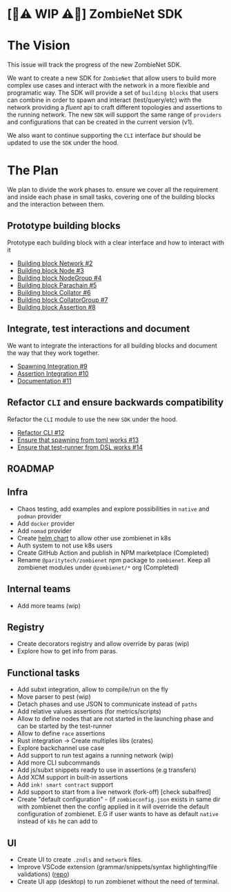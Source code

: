 # [🚧⚠️ WIP ⚠️🚧] ZombieNet SDK

# The Vision

This issue will track the progress of the new ZombieNet SDK.

We want to create a new SDK for `ZombieNet` that allow users to build more complex use cases and interact with the network in a more flexible and programatic way.
The SDK will provide a set of `building blocks` that users can combine in order to spawn and interact (test/query/etc) with the network providing a *fluent* api to craft different topologies and assertions to the running network. The new `SDK` will support the same range of `providers` and configurations that can be created in the current version (v1).

We also want to continue supporting the `CLI` interface *but* should be updated to use the `SDK` under the hood.

# The Plan

We plan to divide the work phases to. ensure we cover all the requirement and inside each phase in small tasks, covering one of the building blocks and the interaction between them. 

## Prototype building blocks

Prototype each building block with a clear interface and how to interact with it
- [Building block Network #2](https://github.com/paritytech/zombienet-sdk/issues/2)
- [Building block Node #3](https://github.com/paritytech/zombienet-sdk/issues/3)
- [Building block NodeGroup #4](https://github.com/paritytech/zombienet-sdk/issues/4)
- [Building block Parachain #5](https://github.com/paritytech/zombienet-sdk/issues/5)
- [Building block Collator #6](https://github.com/paritytech/zombienet-sdk/issues/6)
- [Building block CollatorGroup #7](https://github.com/paritytech/zombienet-sdk/issues/7)
- [Building block Assertion #8](https://github.com/paritytech/zombienet-sdk/issues/8)

## Integrate, test interactions and document

We want to integrate the interactions for all building blocks and document the way that they work together.

- [Spawning Integration #9](https://github.com/paritytech/zombienet-sdk/issues/9)
- [Assertion Integration #10](https://github.com/paritytech/zombienet-sdk/issues/10)
- [Documentation #11](https://github.com/paritytech/zombienet-sdk/issues/11)

## Refactor `CLI` and ensure backwards compatibility

Refactor the `CLI` module to use the new `SDK` under the hood.

- [Refactor CLI #12](https://github.com/paritytech/zombienet-sdk/issues/12)
- [Ensure that spawning from toml works #13](https://github.com/paritytech/zombienet-sdk/issues/13)
- [Ensure that test-runner from DSL works #14](https://github.com/paritytech/zombienet-sdk/issues/14)

## ROADMAP

## Infra
- Chaos testing, add examples and explore possibilities in `native` and `podman` provider
- Add `docker` provider
- Add `nomad` provider
- Create [helm chart](https://helm.sh/docs/topics/charts/) to allow other use zombienet in k8s
- Auth system to not use k8s users
- Create GitHub Action and publish in NPM marketplace (Completed)
- Rename `@paritytech/zombienet` npm package to `zombienet`. Keep all zombienet modules under `@zombienet/*` org (Completed)

## Internal teams
- Add more teams (wip)

## Registry
- Create decorators registry and allow override by paras (wip)
- Explore how to get info from paras.

## Functional tasks
- Add subxt integration, allow to compile/run on the fly
- Move parser to pest (wip)
- Detach phases and use JSON to communicate instead of `paths`
- Add relative values assertions (for metrics/scripts)
- Allow to define nodes that are not started in the launching phase and can be started by the test-runner
- Allow to define `race` assertions
- Rust integration -> Create multiples libs (crates)
- Explore backchannel use case
- Add support to run test agains a running network (wip)
- Add more CLI subcommands
- Add js/subxt snippets ready to use in assertions (e.g transfers)
- Add XCM support in built-in assertions
- Add `ink! smart contract` support
- Add support to start from a live network (fork-off) [check subalfred]
- Create "default configuration" - (if `zombieconfig.json` exists in same dir with zombienet then the config applied in it will override the default configuration of zombienet.  E.G if user wants to have as default `native` instead of `k8s` he can add  to 

## UI
- Create UI to create `.zndls` and `network` files.
- Improve VSCode extension (grammar/snippets/syntax highlighting/file validations) ([repo](https://github.com/paritytech/zombienet-vscode-extension))
- Create UI app (desktop) to run zombienet without the need of terminal.

